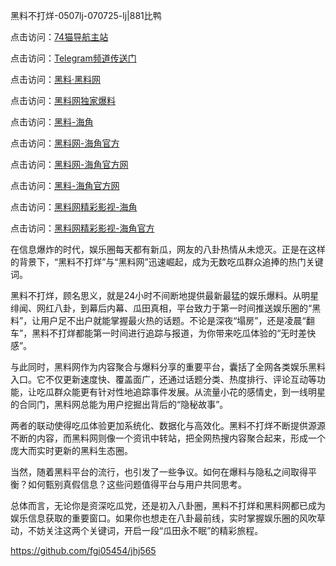 黑料不打烊-0507lj-070725-lj|881比鸭

点击访问：<a href="https://74mao.com/">74猫导航主站</a>

点击访问：<a href="https://74mao.com/">Telegram频道传送门</a>

点击访问：<a href="https://heiliaolvzlu3.pages.dev">黑料·黑料网</a>

点击访问：<a href="https://heiliaoyvnrda.pages.dev">黑料网独家爆料</a>

点击访问：<a href="https://ert-6he.pages.dev/">黑料-海角</a>

点击访问：<a href="https://gbs-3wd.pages.dev/">黑料网-海角官方</a>

点击访问：<a href="https://sdfsh.pages.dev/">黑料网-海角官方网</a>

点击访问：<a href="https://jha.pages.dev/">黑料-海角官方网</a>

点击访问：<a href="https://qfwfg.pages.dev/">黑料网精彩影视-海角</a>

点击访问：<a href="https://gdas.pages.dev/">黑料网精彩影视-海角官方</a>

在信息爆炸的时代，娱乐圈每天都有新瓜，网友的八卦热情从未熄灭。正是在这样的背景下，“黑料不打烊”与“黑料网”迅速崛起，成为无数吃瓜群众追捧的热门关键词。

黑料不打烊，顾名思义，就是24小时不间断地提供最新最猛的娱乐爆料。从明星绯闻、网红八卦，到幕后内幕、瓜田真相，平台致力于第一时间推送娱乐圈的“黑料”，让用户足不出户就能掌握最火热的话题。不论是深夜“塌房”，还是凌晨“翻车”，黑料不打烊都能第一时间进行追踪与报道，为你带来吃瓜体验的“无时差快感”。

与此同时，黑料网作为内容聚合与爆料分享的重要平台，囊括了全网各类娱乐黑料入口。它不仅更新速度快、覆盖面广，还通过话题分类、热度排行、评论互动等功能，让吃瓜群众能更有针对性地追踪事件发展。从流量小花的感情史，到一线明星的合同门，黑料网总能为用户挖掘出背后的“隐秘故事”。

两者的联动使得吃瓜体验更加系统化、数据化与高效化。黑料不打烊不断提供源源不断的内容，而黑料网则像一个资讯中转站，把全网热搜内容聚合起来，形成一个庞大而实时更新的黑料生态圈。

当然，随着黑料平台的流行，也引发了一些争议。如何在爆料与隐私之间取得平衡？如何甄别真假信息？这些问题值得平台与用户共同思考。

总体而言，无论你是资深吃瓜党，还是初入八卦圈，黑料不打烊和黑料网都已成为娱乐信息获取的重要窗口。如果你也想走在八卦最前线，实时掌握娱乐圈的风吹草动，不妨关注这两个关键词，开启一段“瓜田永不眠”的精彩旅程。

https://github.com/fgi05454/jhj565
